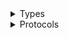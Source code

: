 <details>
<summary>Types</summary>

  - [IoTAnalyticsClient](/aws-sdk-swift/reference/0.x/AWSIoTAnalytics/IoTAnalyticsClient)
  - [IoTAnalyticsClient.IoTAnalyticsClientConfiguration](/aws-sdk-swift/reference/0.x/AWSIoTAnalytics/IoTAnalyticsClient.IoTAnalyticsClientConfiguration)
  - [IoTAnalyticsClientLogHandlerFactory](/aws-sdk-swift/reference/0.x/AWSIoTAnalytics/IoTAnalyticsClientLogHandlerFactory)
  - [IoTAnalyticsClientTypes](/aws-sdk-swift/reference/0.x/AWSIoTAnalytics/IoTAnalyticsClientTypes)

</details>

<details>
<summary>Protocols</summary>

  - [IoTAnalyticsClientProtocol](/aws-sdk-swift/reference/0.x/AWSIoTAnalytics/IoTAnalyticsClientProtocol)

</details>
